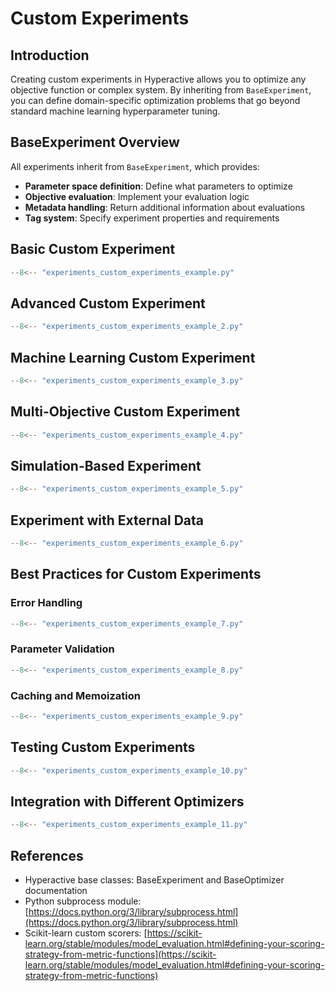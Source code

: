 # Custom Experiments

## Introduction

Creating custom experiments in Hyperactive allows you to optimize any objective function or complex system. By inheriting from `BaseExperiment`, you can define domain-specific optimization problems that go beyond standard machine learning hyperparameter tuning.

## BaseExperiment Overview

All experiments inherit from `BaseExperiment`, which provides:
- **Parameter space definition**: Define what parameters to optimize
- **Objective evaluation**: Implement your evaluation logic
- **Metadata handling**: Return additional information about evaluations
- **Tag system**: Specify experiment properties and requirements

## Basic Custom Experiment

```python
--8<-- "experiments_custom_experiments_example.py"
```

## Advanced Custom Experiment

```python
--8<-- "experiments_custom_experiments_example_2.py"
```

## Machine Learning Custom Experiment

```python
--8<-- "experiments_custom_experiments_example_3.py"
```

## Multi-Objective Custom Experiment

```python
--8<-- "experiments_custom_experiments_example_4.py"
```

## Simulation-Based Experiment

```python
--8<-- "experiments_custom_experiments_example_5.py"
```

## Experiment with External Data

```python
--8<-- "experiments_custom_experiments_example_6.py"
```

## Best Practices for Custom Experiments

### Error Handling
```python
--8<-- "experiments_custom_experiments_example_7.py"
```

### Parameter Validation
```python
--8<-- "experiments_custom_experiments_example_8.py"
```

### Caching and Memoization
```python
--8<-- "experiments_custom_experiments_example_9.py"
```

## Testing Custom Experiments

```python
--8<-- "experiments_custom_experiments_example_10.py"
```

## Integration with Different Optimizers

```python
--8<-- "experiments_custom_experiments_example_11.py"
```

## References

- Hyperactive base classes: BaseExperiment and BaseOptimizer documentation
- Python subprocess module: [https://docs.python.org/3/library/subprocess.html](https://docs.python.org/3/library/subprocess.html)
- Scikit-learn custom scorers: [https://scikit-learn.org/stable/modules/model_evaluation.html#defining-your-scoring-strategy-from-metric-functions](https://scikit-learn.org/stable/modules/model_evaluation.html#defining-your-scoring-strategy-from-metric-functions)
